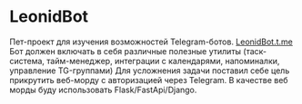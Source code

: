 # LeonidBot
Пет-проект для изучения возможностей Telegram-ботов. [LeonidBot.t.me](https://LeonidBot.t.me)
Бот должен включать в себя различные полезные утилиты (таск-система, тайм-менеджер, интеграции с календарями, напоминалки, управление TG-группами)
Для усложнения задачи поставил себе цель прикрутить веб-морду с авторизацией через Telegram.
В качестве веб морды буду использовать Flask/FastApi/Django.
